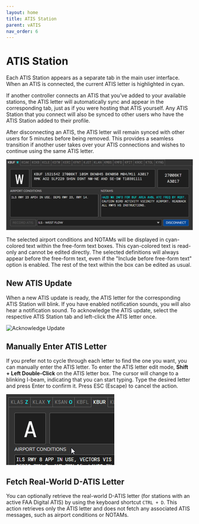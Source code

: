 ```yaml
---
layout: home
title: ATIS Station
parent: vATIS
nav_order: 6
---
```


# ATIS Station

Each ATIS Station appears as a separate tab in the main user interface. When an ATIS is connected, the current ATIS letter is highlighted in cyan. 

If another controller connects an ATIS that you’ve added to your available stations, the ATIS letter will automatically sync and appear in the corresponding tab, just as if you were hosting that ATIS yourself. Any ATIS Station that you connect will also be synced to other users who have the ATIS Station added to their profile.

After disconnecting an ATIS, the ATIS letter will remain synced with other users for 5 minutes before being removed. This provides a seamless transition if another user takes over your ATIS connections and wishes to continue using the same ATIS letter.

![ATIS Stations](/assets/images/AtisStations.png)

The selected airport conditions and NOTAMs will be displayed in cyan-colored text within the free-form text boxes. This cyan-colored text is read-only and cannot be edited directly. The selected definitions will always appear before the free-form text, even if the "Include before free-form text" option is enabled. The rest of the text within the box can be edited as usual.

## New ATIS Update
When a new ATIS update is ready, the ATIS letter for the corresponding ATIS Station will blink. If you have enabled notification sounds, you will also hear a notification sound. To acknowledge the ATIS update, select the respective ATIS Station tab and left-click the ATIS letter once.

![Acknowledge Update](/assets/images/AcknowledgeUpdate.gif)

## Manually Enter ATIS Letter
If you prefer not to cycle through each letter to find the one you want, you can manually enter the ATIS letter. To enter the ATIS letter edit mode, **Shift + Left Double-Click** on the ATIS letter box. The cursor will change to a blinking I-beam, indicating that you can start typing. Type the desired letter and press Enter to confirm it. Press ESC (Escape) to cancel the action.

![Type ATIS Letter](/assets/images/TypeAtisLetter.gif)

## Fetch Real-World D-ATIS Letter
You can optionally retrieve the real-world D-ATIS letter (for stations with an active FAA Digital ATIS) by using the keyboard shortcut `CTRL + D`. This action retrieves only the ATIS letter and does not fetch any associated ATIS messages, such as airport conditions or NOTAMs.